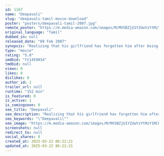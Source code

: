 ```yaml
---
id: 1167
name: "Deepavali"
slug: "deepavali-tamil-movie-download"
poster: "posters/deepavali-tamil-2007.jpg"
remote_poster: "https://m.media-amazon.com/images/M/MV5BZjU1Y2UwYzYtMzY1MC00Y2VkLTg1ZWQtZGNkOTNlNGNiMWU3XkEyXkFqcGc@._V1_SX300.jpg"
original_language: "Tamil"
dubbed_in: null
released_date: "09 Feb 2007"
synopsis: "Realizing that his girlfriend has forgotten him after being treated for post-traumatic stress disorder, a man tries hard to make her remember about their relationship."
type: "movie"
rating: "5.8"
imdbid: "tt1459034"
tmdbid: null
views: 0
likes: 0
dislikes: 0
author_id: 1
trailer_url: null
runtime: "152 min"
is_featured: 0
is_active: 1
is_comingsoon: 0
seo_title: "Deepavali"
seo_description: "Realizing that his girlfriend has forgotten him after being treated for post-traumatic stress disorder, a man tries hard to make her remember about their relationship."
seo_keywords: "\"Deepavali\""
seo_image: "https://m.media-amazon.com/images/M/MV5BZjU1Y2UwYzYtMzY1MC00Y2VkLTg1ZWQtZGNkOTNlNGNiMWU3XkEyXkFqcGc@._V1_SX300.jpg"
screenshots: null
redirect_to: null
social_shares: 0
created_at: 2025-03-22 06:22:21
updated_at: 2025-03-22 06:22:21
---
```


